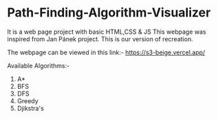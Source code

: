 # Path-Finding-Algorithm-Visualizer
It is a web page project with basic HTML,CSS &amp; JS
This webpage was inspired from Jan Pánek project.
This is our version of recreation.

The webpage can be viewed in this link:- 
https://s3-beige.vercel.app/

Available Algorithms:-
1. A*
2. BFS
3. DFS 
4. Greedy
5. Djikstra's

